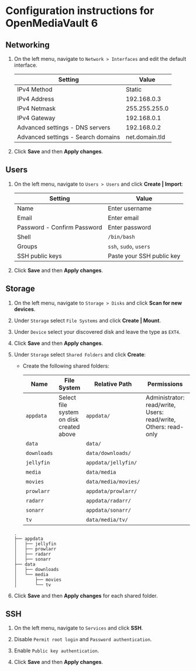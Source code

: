# Configuration instructions for OpenMediaVault 6

## Networking

1. On the left menu, navigate to `Network > Interfaces` and edit the default interface.

    <!-- Create Markdown table with two columns named Setting and Value -->

    | Setting                            | Value          |
    | ---------------------------------- | -------------- |
    | IPv4 Method                        | Static         |
    | IPv4 Address                       | 192.168.0.3    |
    | IPv4 Netmask                       | 255.255.255.0  |
    | IPv4 Gateway                       | 192.168.0.1    |
    | Advanced settings - DNS servers    | 192.168.0.2    |
    | Advanced settings - Search domains | net.domain.tld |

2. Click **Save** and then **Apply changes**.

## Users

1. On the left menu, navigate to `Users > Users` and click **Create | Import**:

    | Setting                     | Value                     |
    | --------------------------- | ------------------------- |
    | Name                        | Enter username            |
    | Email                       | Enter email               |
    | Password - Confirm Password | Enter password            |
    | Shell                       | `/bin/bash`               |
    | Groups                      | `ssh`, `sudo`, `users`    |
    | SSH public keys             | Paste your SSH public key |

2. Click **Save** and then **Apply changes**.

## Storage

1. On the left menu, navigate to `Storage > Disks` and click **Scan for new devices**.

2. Under `Storage` select `File Systems` and click **Create | Mount**.

3. Under `Device` select your discovered disk and leave the type as `EXT4`.

4. Click **Save** and then **Apply changes**.

5. Under `Storage` select `Shared Folders` and click **Create**:

    - Create the following shared folders:

        | Name        | File System                              | Relative Path        | Permissions                                                     | Comment          |
        | ----------- | ---------------------------------------- | -------------------- | --------------------------------------------------------------- | ---------------- |
        | `appdata`   | Select file system on disk created above | `appdata/`           | Administrator: read/write, Users: read/write, Others: read-only | Application Data |
        | `data`      |                                          | `data/`              |                                                                 | Data             |
        | `downloads` |                                          | `data/downloads/`    |                                                                 | Downloads        |
        | `jellyfin`  |                                          | `appdata/jellyfin/`  |                                                                 | Jellyfin         |
        | `media`     |                                          | `data/media`         |                                                                 | Media            |
        | `movies`    |                                          | `data/media/movies/` |                                                                 | Movies           |
        | `prowlarr`  |                                          | `appdata/prowlarr/`  |                                                                 | Prowlarr         |
        | `radarr`    |                                          | `appdata/radarr/`    |                                                                 | Radarr           |
        | `sonarr`    |                                          | `appdata/sonarr/`    |                                                                 | Sonarr           |
        | `tv`        |                                          | `data/media/tv/`     |                                                                 | TV               |

    ```
    .
    ├── appdata
    │   ├── jellyfin
    │   ├── prowlarr
    │   ├── radarr
    │   ├── sonarr
    ├── data
    │   ├── downloads
    │   └── media
    │       ├── movies
    │       └── tv
   ```

6. Click **Save** and then **Apply changes** for each shared folder.

## SSH

1. On the left menu, navigate to `Services` and click **SSH**.

2. Disable `Permit root login` and `Password authentication`.

3. Enable `Public key authentication`.

4. Click **Save** and then **Apply changes**.
